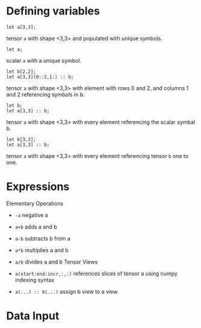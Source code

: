 # Defining variables
```
let a[3,3];
```
tensor `a` with shape <3,3> and populated with unique symbols.
```
let a; 
```
scalar `a` with a unique symbol.
```
let b[2,2];
let a[3,3](0::2,1:) :: b;
```
tensor `a` with shape <3,3> with element with rows 0 and 2, and columns 1 and 2 referencing symbols in b.
```
let b;
let a[3,3] :: b;
```
tensor `a` with shape <3,3> with every element referencing the scalar symbal b.
```
let b[3,3];
let a[3,3] :: b;
```
tensor `a` with shape <3,3> with every element referencing tensor `b` one to one.
# Expressions
Elementary Operations
- `-a` negative a
- `a+b` adds a and b
- `a-b` subtracts b from a
- `a*b` multiplies a and b
- `a/b` divides a and b
Tensor Views

- `a(start:end:incr,:,:)` references slices of tensor a using numpy indexing syntax
- `a(...) :: b(...)` assign b view to a view.
# Data Input
